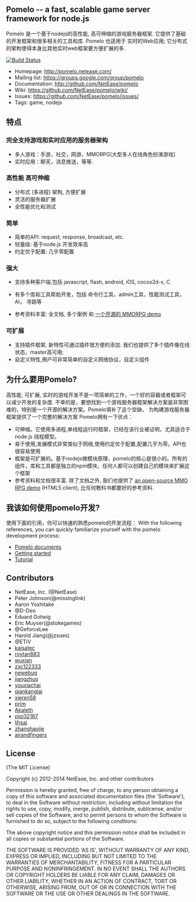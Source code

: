 ## Pomelo -- a fast, scalable game server framework for node.js

Pomelo 是一个基于nodejs的高性能, 高可伸缩的游戏服务器框架.
它提供了基础的开发框架和很多相关的工具和库.
Pomelo 也适用于 实时的Web应用;
它分布式的架构使得本身比其他实时web框架要方便扩展的多.


[![Build Status](https://travis-ci.org/NetEase/pomelo.svg?branch=master)](https://travis-ci.org/NetEase/pomelo)

 * Homepage: <http://pomelo.netease.com/>
 * Mailing list: <https://groups.google.com/group/pomelo>
 * Documentation: <http://github.com/NetEase/pomelo>
 * Wiki: <https://github.com/NetEase/pomelo/wiki/>
 * Issues: <https://github.com/NetEase/pomelo/issues/>
 * Tags: game, nodejs


## 特点

### 完全支持游戏和实时应用的服务器架构

* 多人游戏：手游，社交，网游，MMORPG[大型多人在线角色扮演游戏]
* 实时应用：聊天，消息推送，等等.

### 高性能 高可伸缩

* 分布式 (多进程) 架构, 方便扩展
* 灵活的服务器扩展
* 全性能优化和测试

### 简单

* 简单的API: request, response, broadcast, etc.
* 轻量级: 基于node.js 开发效率高
* 约定优于配置: 几乎零配置

### 强大

* 支持多种客户端,包括  javascript, flash, android, iOS, cocos2d-x, C
* 有多个库和工具帮助开发，包括 命令行工具，admin工具，性能测试工具，AI， 寻路等

* 参考资料丰富: 全文档, 多个案例 和 [一个开源的 MMORPG demo](https://github.com/NetEase/pomelo/wiki/Introduction-to--Lord-of-Pomelo)

### 可扩展

* 支持插件框架, 新特性可通过插件很方便的添加. 我们也提供了多个插件像在线状态，master高可用;
* 自定义特性,用户可非常简单的自定义网络协议，自定义组件

## 为什么要用Pomelo?
高性能, 可扩展, 实时的游戏开发不是一项简单的工作，一个好的容器或者框架可以减少开发的复杂度.
不幸的是，要想找到一个游戏服务器框架解决方案是非常困难的，特别是一个开源的解决方案。Pomelo填补了这个空缺， 为构建游戏服务器框架提供了一个完整的解决方案
Pomelo拥有一下优点：
* 可伸缩。它使用多进程,单线程运行时框架，已经在该行业被证明，尤其适合于node.js 线程模型。
* 易于使用,发展模式非常类似于网络,使用约定优于配置,配置几乎为零。API也很容易使用
* 框架是可扩展的。基于nodejs微模块原理，pomelo的核心是很小的。所有的组件，库和工具都是独立的npm模块，任何人都可以创建自己的模块来扩展这个框架
* 参考资料和文档很丰富. 除了文档之外, 我们也提供了 [an open-source MMO RPG demo](https://github.com/NetEase/pomelo/wiki/Introduction-to--Lord-of-Pomelo) (HTML5 client), 比任何教科书都要好的参考资料.

## 我该如何使用pomelo开发?
使用下面的引用，你可以快速的熟悉pomelo的开发流程：
With the following references, you can quickly familiarize yourself with the pomelo development process:
* [Pomelo documents](https://github.com/NetEase/pomelo/wiki)
* [Getting started](https://github.com/NetEase/pomelo/wiki/Welcome-to-Pomelo)
* [Tutorial](https://github.com/NetEase/pomelo/wiki/Preface)


## Contributors
* NetEase, Inc. (@NetEase)
* Peter Johnson(@missinglink)
* Aaron Yoshitake 
* @D-Deo 
* Eduard Gotwig
* Eric Muyser(@stokegames)
* @GeforceLee
* Harold Jiang(@jzsues)
* @ETiV
* [kaisatec](https://github.com/kaisatec)
* [roytan883](https://github.com/roytan883)
* [wuxian](https://github.com/wuxian)
* [zxc122333](https://github.com/zxc122333)
* [newebug](https://github.com/newebug)
* [jiangzhuo](https://github.com/jiangzhuo)
* [youxiachai](https://github.com/youxiachai)
* [qiankanglai](https://github.com/qiankanglai)
* [xieren58](https://github.com/xieren58)
* [prim](https://github.com/prim)
* [Akaleth](https://github.com/Akaleth)
* [pipi32167](https://github.com/pipi32167)
* [ljhsai](https://github.com/ljhsai)
* [zhanghaojie](https://github.com/zhanghaojie)
* [airandfingers](https://github.com/airandfingers)

## License

(The MIT License)

Copyright (c) 2012-2014 NetEase, Inc. and other contributors

Permission is hereby granted, free of charge, to any person obtaining
a copy of this software and associated documentation files (the
'Software'), to deal in the Software without restriction, including
without limitation the rights to use, copy, modify, merge, publish,
distribute, sublicense, and/or sell copies of the Software, and to
permit persons to whom the Software is furnished to do so, subject to
the following conditions:

The above copyright notice and this permission notice shall be
included in all copies or substantial portions of the Software.

THE SOFTWARE IS PROVIDED 'AS IS', WITHOUT WARRANTY OF ANY KIND,
EXPRESS OR IMPLIED, INCLUDING BUT NOT LIMITED TO THE WARRANTIES OF
MERCHANTABILITY, FITNESS FOR A PARTICULAR PURPOSE AND NONINFRINGEMENT.
IN NO EVENT SHALL THE AUTHORS OR COPYRIGHT HOLDERS BE LIABLE FOR ANY
CLAIM, DAMAGES OR OTHER LIABILITY, WHETHER IN AN ACTION OF CONTRACT,
TORT OR OTHERWISE, ARISING FROM, OUT OF OR IN CONNECTION WITH THE
SOFTWARE OR THE USE OR OTHER DEALINGS IN THE SOFTWARE.

